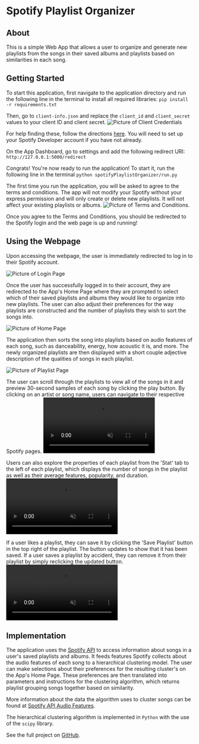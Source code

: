# Spotify Playlist Organizer

## About
This is a simple Web App that allows a user to organize and generate new playlists from the songs in their saved albums and playlists based on similarities in each song.

## Getting Started
To start this application, first navigate to the application directory and run the following line in the terminal to install all required libraries:
`pip install -r requirements.txt`

Then, go to `client-info.json` and replace the `client_id` and `client_secret` values to your client ID and client secret. 
![Picture of Client Credentials](/images/credentials.png)

For help finding these, follow the directions [here](https://stevesie.com/docs/pages/spotify-client-id-secret-developer-api). You will need to set up your Spotify Developer account if you have not already.

On the App Dashboard, go to settings and add the following redirect URI: `http://127.0.0.1:5000/redirect`


Congrats! You're now ready to run the application! To start it, run the following line in the terminal
`python spotifyPlaylistOrganizer/run.py`

The first time you run the application, you will be asked to agree to the terms and conditions. The app will not modify your Spotify without your express permission and will only create or delete new playlists. It will not affect your existing playlists or albums.
![Picture of Terms and Conditions](/images/terms_and_conditions.png).

Once you agree to the Terms and Conditions, you should be redirected to the Spotify login and the web page is up and running!

## Using the Webpage
Upon accessing the webpage, the user is immediately redirected to log in to their Spotify account.

![Picture of Login Page](/spotifyPlaylistOrganizer/static/images/spotify_login.png)

Once the user has successfully logged in to their account, they are redirected to the App's Home Page where they are prompted to select which of their saved playlists and albums they would like to organize into new playlists.
The user can also adjust their preferences for the way playlists are constructed and the number of playlists they wish to sort the songs into.

![Picture of Home Page](/spotifyPlaylistOrganizer/static/images/homepage.png)

The application then sorts the song into playlists based on audio features of each song, such as danceability, energy, how acoustic it is, and more.
The newly organized playlists are then displayed with a short couple adjective description of the qualities of songs in each playlist.

![Picture of Playlist Page](/spotifyPlaylistOrganizer/static/images/playlists.png)

The user can scroll through the playlists to view all of the songs in it and preview 30-second samples of each song by clicking the play button. By clicking on an artist or song name, users can navigate to their respective Spotify pages.
<video autoplay loop muted src="./spotifyPlaylistOrganizer/static/images/play_preview.mp4" alt="Video Playing Song Preview"></video>

Users can also explore the properties of each playlist from the 'Stat' tab to the left of each playlist, which displays the number of songs in the playlist as well as their average features, popularity, and duration.
<video autoplay loop muted src="./spotifyPlaylistOrganizer/static/images/stats.mp4" alt="Video Displaying Playlist Stats"></video>

If a user likes a playlist, they can save it by clicking the 'Save Playlist' button in the top right of the playlist. The button updates to show that it has been saved.
If a user saves a playlist by accident, they can remove it from their playlist by simply reclicking the updated button.
<video autoplay loop muted src="./spotifyPlaylistOrganizer/static/images/saving_playlist.mp4" alt="Video of Saving Playlist"></video>

## Implementation
The application uses the [Spotify API](https://developer.spotify.com/documentation/web-api) to access information about songs in a user's saved playlists and albums. It feeds features Spotify collects about the audio features of each song to a hierarchical clustering model. The user can make selections about their preferences for the resulting cluster's on the App's Home Page. These preferences are then translated into parameters and instructions for the clustering algorithm, which returns playlist grouping songs together based on similarity.

More information about the data the algorithm uses to cluster songs can be found at [Spotify API Audio Features](https://developer.spotify.com/documentation/web-api/reference/get-audio-features).

The hierarchical clustering algorithm is implemented in `Python` with the use of the `scipy` library.

See the full project on [GitHub](https://github.com/briesroncalli/spotify-playlist-organizer).